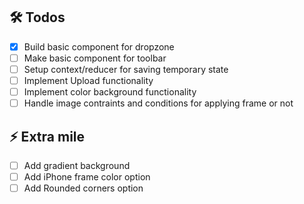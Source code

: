 ## 🛠️ Todos

- [x] Build basic component for dropzone
- [ ] Make basic component for toolbar
- [ ] Setup context/reducer for saving temporary state  
- [ ] Implement Upload functionality
- [ ] Implement color background functionality
- [ ] Handle image contraints and conditions for applying frame or not

## ⚡ Extra mile

- [ ] Add gradient background
- [ ] Add iPhone frame color option
- [ ] Add Rounded corners option
